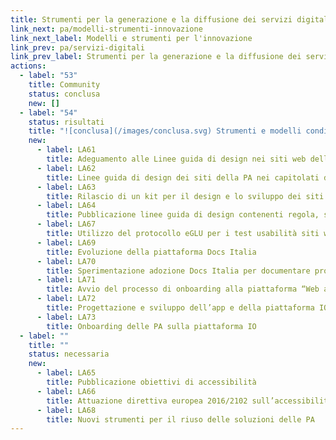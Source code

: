 ```yaml
---
title: Strumenti per la generazione e la diffusione dei servizi digitali
link_next: pa/modelli-strumenti-innovazione
link_next_label: Modelli e strumenti per l'innovazione
link_prev: pa/servizi-digitali
link_prev_label: Strumenti per la generazione e la diffusione dei servizi digitali
actions:
  - label: "53"
    title: Community
    status: conclusa
    new: []
  - label: "54"
    status: risultati
    title: "![conclusa](/images/conclusa.svg) Strumenti e modelli condivisi per la progettazione e la realizzazione di servizi"
    new:
      - label: LA61
        title: Adeguamento alle Linee guida di design nei siti web delle PA
      - label: LA62
        title: Linee guida di design dei siti della PA nei capitolati di gara
      - label: LA63
        title: Rilascio di un kit per il design e lo sviluppo dei siti dei comuni e delle scuole
      - label: LA64
        title: Pubblicazione linee guida di design contenenti regola, standard e guide tecniche, secondo l’art. 71 del CAD
      - label: LA67
        title: Utilizzo del protocollo eGLU per i test usabilità siti web delle PA centrali
      - label: LA69
        title: Evoluzione della piattaforma Docs Italia
      - label: LA70
        title: Sperimentazione adozione Docs Italia per documentare progetti pubblici legati all’agenda digitale
      - label: LA71
        title: Avvio del processo di onboarding alla piattaforma “Web analytics Italia”
      - label: LA72
        title: Progettazione e sviluppo dell’app e della piattaforma IO
      - label: LA73
        title: Onboarding delle PA sulla piattaforma IO
  - label: ""
    title: ""
    status: necessaria
    new:
      - label: LA65
        title: Pubblicazione obiettivi di accessibilità
      - label: LA66
        title: Attuazione direttiva europea 2016/2102 sull’accessibilità dei siti web
      - label: LA68
        title: Nuovi strumenti per il riuso delle soluzioni delle PA
---
```

